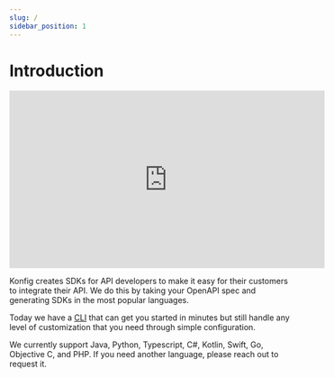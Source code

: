 ```yaml
---
slug: /
sidebar_position: 1
---
```


# Introduction

<iframe width="560" height="315" src="https://www.youtube.com/embed/_rbFV2RmAc4" title="YouTube video player" frameborder="0" allow="accelerometer; autoplay; clipboard-write; encrypted-media; gyroscope; picture-in-picture" allowfullscreen></iframe>

Konfig creates SDKs for API developers to make it easy for their customers to
integrate their API. We do this by taking your OpenAPI spec and generating SDKs
in the most popular languages.

Today we have a [CLI](https://www.npmjs.com/package/konfig-cli) that can get you
started in minutes but still handle any level of customization that you need
through simple configuration.

We currently support Java, Python, Typescript, C#, Kotlin, Swift, Go, Objective C, and PHP. If you need another language, please reach out to request it.
